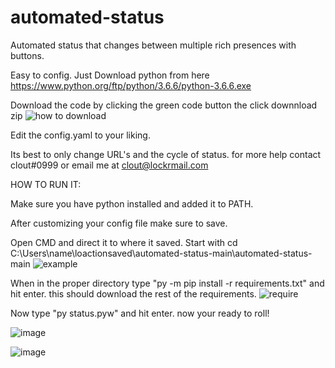 # automated-status
Automated status that changes between multiple rich presences with buttons.

Easy to config. Just Download python from here 
https://www.python.org/ftp/python/3.6.6/python-3.6.6.exe

Download the code by clicking the green code button the click downnload zip
![how to download](https://cdn.discordapp.com/attachments/749528630673276938/847248654938800179/unknown.png)

Edit the config.yaml to your liking.

Its best to only change URL's and the cycle of status.
for more help contact clout#0999 or email me at clout@lockrmail.com






HOW TO RUN IT:

Make sure you have python installed and added it to PATH.

After customizing your config file make sure to save.

Open CMD and direct it to where it saved. Start with cd C:\Users\name\loactionsaved\automated-status-main\automated-status-main
![example](https://user-images.githubusercontent.com/75420281/119742472-7e8f1e80-be4d-11eb-962e-e13d7ad47089.png)

When in the proper directory type "py -m pip install -r requirements.txt" and hit enter. this should download the rest of the requirements.
![require](https://user-images.githubusercontent.com/75420281/119742852-4d631e00-be4e-11eb-8db3-6c0b55ef2e78.png)

Now type "py status.pyw" and hit enter. now your ready to roll!

![image](https://user-images.githubusercontent.com/75420281/119743040-a3d05c80-be4e-11eb-8e70-ff4acee0b915.png)

![image](https://user-images.githubusercontent.com/75420281/119742992-8c916f00-be4e-11eb-8e5a-59aefe810227.png)
